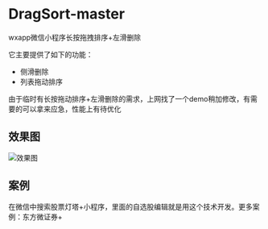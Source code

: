 # DragSort-master
wxapp微信小程序长按拖拽排序+左滑删除

它主要提供了如下的功能：

* 侧滑删除
* 列表拖动排序

由于临时有长按拖动排序+左滑删除的需求，上网找了一个demo稍加修改，有需要的可以拿来应急，性能上有待优化

## 效果图

![效果图](https://github.com/yanglei0323/DragSort-master/blob/master/assets/img/WeChatSight41.gif)

## 案例

在微信中搜索股票灯塔+小程序，里面的自选股编辑就是用这个技术开发。更多案例：东方微证券+
